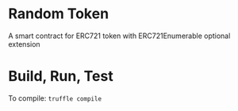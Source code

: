 # Random Token
A smart contract for ERC721 token with ERC721Enumerable optional extension

# Build, Run, Test
To compile:
``` truffle compile ```
